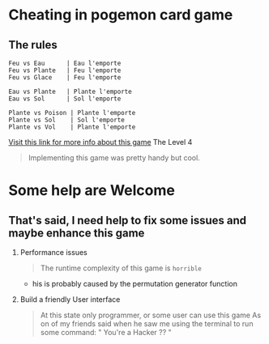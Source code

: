 # Cheating in pogemon card game

## The rules

    Feu vs Eau      | Eau l'emporte
    Feu vs Plante   | Feu l'emporte
    Feu vs Glace    | Feu l'emporte
    
    Eau vs Plante   | Plante l'emporte
    Eau vs Sol      | Sol l'emporte
    
    Plante vs Poison | Plante l'emporte
    Plante vs Sol    | Sol l'emporte
    Plante vs Vol    | Plante l'emporte

[Visit this link for more info about this game](https://www.isograd-testingservices.com/FR/solutions-challenges-de-code?cts_id=63&reg_typ_id=2&que_str_id=&rtn_pag=https%3A%2F%2Fwww.isograd-testingservices.com%2F%2FFR%2Fsolutions-challenges-de-code%3Fcts_id%3D82#)
The Level 4

> Implementing this game was pretty handy but cool.

# Some help are Welcome

## That's said, I need help to fix some issues and maybe enhance this game

1. Performance issues
    >The runtime complexity of this game is `horrible`
    * his is probably caused by the permutation generator function

2. Build a friendly User interface
    > At this state only programmer, or some user can use this game
    As on of my friends said when he saw me using the terminal to run some command:
    " You're a Hacker ?? "